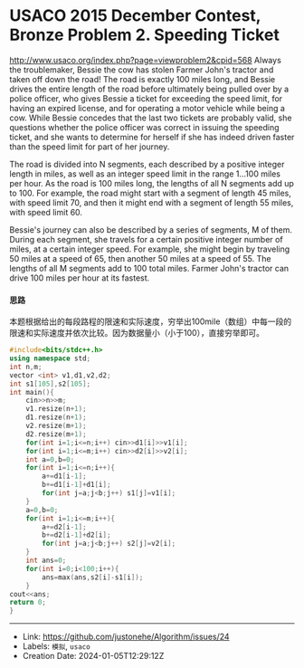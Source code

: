 # USACO 2015 December Contest, Bronze Problem 2. Speeding Ticket

http://www.usaco.org/index.php?page=viewproblem2&cpid=568
Always the troublemaker, Bessie the cow has stolen Farmer John's tractor and taken off down the road!
The road is exactly 100 miles long, and Bessie drives the entire length of the road before ultimately being pulled over by a police officer, who gives Bessie a ticket for exceeding the speed limit, for having an expired license, and for operating a motor vehicle while being a cow. While Bessie concedes that the last two tickets are probably valid, she questions whether the police officer was correct in issuing the speeding ticket, and she wants to determine for herself if she has indeed driven faster than the speed limit for part of her journey.

The road is divided into N segments, each described by a positive integer length in miles, as well as an integer speed limit in the range 1…100 miles per hour. As the road is 100 miles long, the lengths of all N segments add up to 100. For example, the road might start with a segment of length 45 miles, with speed limit 70, and then it might end with a segment of length 55 miles, with speed limit 60.

Bessie's journey can also be described by a series of segments, M of them. During each segment, she travels for a certain positive integer number of miles, at a certain integer speed. For example, she might begin by traveling 50 miles at a speed of 65, then another 50 miles at a speed of 55. The lengths of all M segments add to 100 total miles. Farmer John's tractor can drive 100 miles per hour at its fastest.

#### 思路
本题根据给出的每段路程的限速和实际速度，穷举出100mile（数组）中每一段的限速和实际速度并依次比较。因为数据量小（小于100），直接穷举即可。
```c++
#include<bits/stdc++.h>
using namespace std;
int n,m;
vector <int> v1,d1,v2,d2;
int s1[105],s2[105];
int main(){
	cin>>n>>m;
	v1.resize(n+1);
	d1.resize(n+1);
	v2.resize(m+1);
	d2.resize(m+1);
	for(int i=1;i<=n;i++) cin>>d1[i]>>v1[i];
	for(int i=1;i<=m;i++) cin>>d2[i]>>v2[i];
	int a=0,b=0;
	for(int i=1;i<=n;i++){
		a+=d1[i-1];
		b+=d1[i-1]+d1[i];
		for(int j=a;j<b;j++) s1[j]=v1[i];
	}
	a=0,b=0;
	for(int i=1;i<=m;i++){
		a+=d2[i-1];
		b+=d2[i-1]+d2[i];
		for(int j=a;j<b;j++) s2[j]=v2[i];
	}
	int ans=0;
	for(int i=0;i<100;i++){
		ans=max(ans,s2[i]-s1[i]);
	}
cout<<ans;
return 0;
}
```

---

* Link: https://github.com/justonehe/Algorithm/issues/24
* Labels: `模拟`, `usaco`
* Creation Date: 2024-01-05T12:29:12Z
